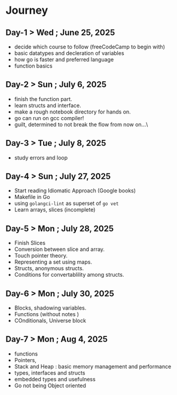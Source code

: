 # Journey

## Day-1 > Wed ; June 25, 2025
- decide which course to follow (freeCodeCamp to begin with)
- basic datatypes and decleration of variables
- how go is faster and preferred language
- function basics

## Day-2 > Sun ; July 6, 2025
- finish the function part.
- learn structs and interface.
- make a rough notebook directory for hands on.
- go can run on gcc compiler!
- guilt, determined to not break the flow from now on...\

## Day-3 > Tue ; July 8, 2025
- study errors and loop

## Day-4 > Sun ; July 27, 2025
- Start reading Idiomatic Approach (Google books)
- Makefile in Go
- using `golangci-lint` as superset of `go vet`
- Learn arrays, slices (incomplete)

## Day-5 > Mon ; July 28, 2025
- Finish Slices
- Conversion between slice and array.
- Touch pointer theory.
- Representing a set using maps.
- Structs, anonymous structs.
- Conditions for convertablility among structs.

## Day-6 > Mon ; July 30, 2025
- Blocks, shadowing variables.
- Functions (without notes )
- COnditionals, Universe block

## Day-7 > Mon ; Aug 4, 2025
- functions
- Pointers, 
- Stack and Heap : basic memory management and performance
- types, interfaces and structs
- embedded types and usefulness
- Go not being Object oriented